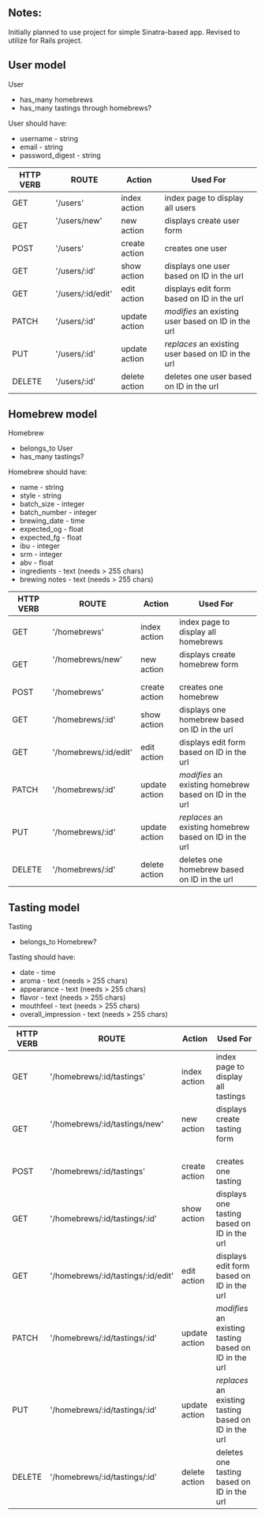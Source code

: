 ## Notes:

Initially planned to use project for simple Sinatra-based app. Revised to utilize for Rails project.

## User model

User
- has_many homebrews
- has_many tastings through homebrews?

User should have:
- username - string
- email - string
- password_digest - string

| HTTP VERB | ROUTE              | Action        | Used For                                               |
|---      |---                 |---            |---                                                     |
| GET     | '/users'           | index action  | index page to display all users                        |
| GET     | '/users/new'       | new action    | displays create user form                              |
| POST    | '/users'           | create action | creates one user                                  |
| GET     | '/users/:id'       | show action   | displays one user based on ID in the url          |
| GET     | '/users/:id/edit'  | edit action   | displays edit form based on ID in the url              |
| PATCH   | '/users/:id'       | update action | _modifies_ an existing user based on ID in the url|
| PUT     | '/users/:id'       | update action | _replaces_ an existing user based on ID in the url|
| DELETE  | '/users/:id'       | delete action | deletes one user based on ID in the url           |

## Homebrew model

Homebrew
- belongs_to User
- has_many tastings?


Homebrew should have:
- name - string
- style - string
- batch_size - integer
- batch_number - integer
- brewing_date - time
- expected_og - float
- expected_fg - float
- ibu - integer
- srm - integer
- abv - float
- ingredients - text (needs > 255 chars)
- brewing notes - text (needs > 255 chars)

| HTTP VERB | ROUTE              | Action        | Used For                                               |
|---      |---                 |---            |---                                                     |
| GET     | '/homebrews'           | index action  | index page to display all homebrews                        |
| GET     | '/homebrews/new'       | new action    | displays create homebrew form                              |
| POST    | '/homebrews'           | create action | creates one homebrew                                  |
| GET     | '/homebrews/:id'       | show action   | displays one homebrew based on ID in the url          |
| GET     | '/homebrews/:id/edit'  | edit action   | displays edit form based on ID in the url              |
| PATCH   | '/homebrews/:id'       | update action | _modifies_ an existing homebrew based on ID in the url|
| PUT     | '/homebrews/:id'       | update action | _replaces_ an existing homebrew based on ID in the url|
| DELETE  | '/homebrews/:id'       | delete action | deletes one homebrew based on ID in the url           |

## Tasting model

Tasting
- belongs_to Homebrew?

Tasting should have:
- date - time
- aroma - text (needs > 255 chars)
- appearance - text (needs > 255 chars)
- flavor - text (needs > 255 chars)
- mouthfeel - text (needs > 255 chars)
- overall_impression - text (needs > 255 chars)

| HTTP VERB | ROUTE              | Action        | Used For                                               |
|---      |---                 |---            |---                                                     |
| GET     | '/homebrews/:id/tastings'           | index action  | index page to display all tastings                        |
| GET     | '/homebrews/:id/tastings/new'       | new action    | displays create tasting form                              |
| POST    | '/homebrews/:id/tastings'           | create action | creates one tasting                                  |
| GET     | '/homebrews/:id/tastings/:id'       | show action   | displays one tasting based on ID in the url          |
| GET     | '/homebrews/:id/tastings/:id/edit'  | edit action   | displays edit form based on ID in the url              |
| PATCH   | '/homebrews/:id/tastings/:id'       | update action | _modifies_ an existing tasting based on ID in the url|
| PUT     | '/homebrews/:id/tastings/:id'       | update action | _replaces_ an existing tasting based on ID in the url|
| DELETE  | '/homebrews/:id/tastings/:id'       | delete action | deletes one tasting based on ID in the url           |
